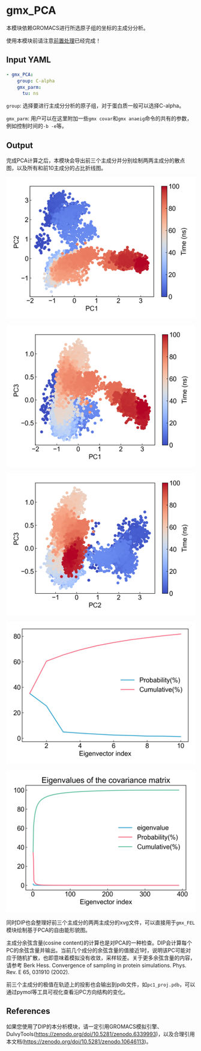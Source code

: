 # gmx_PCA

本模块依赖GROMACS进行所选原子组的坐标的主成分分析。

使用本模块前请注意[前置处理](https://duivyprocedures-docs.readthedocs.io/en/latest/Framework.html#id7)已经完成！

## Input YAML

```yaml
- gmx_PCA:
    group: C-alpha
    gmx_parm:
      tu: ns
```

`group`: 选择要进行主成分分析的原子组，对于蛋白质一般可以选择C-alpha。

`gmx_parm`: 用户可以在这里附加一些`gmx covar`和`gmx anaeig`命令的共有的参数，例如控制时间的`-b -e`等。

## Output

完成PCA计算之后，本模块会导出前三个主成分并分别绘制两两主成分的散点图，以及所有和前10主成分的占比折线图。

![gmx_PCA_dpc12](static/gmx_PCA_pc12_scatter.png)

![gmx_PCA_dpc13](static/gmx_PCA_pc13_scatter.png)

![gmx_PCA_dpc23](static/gmx_PCA_pc23_scatter.png)

![gmx_PCA_10](static/gmx_PCA_eigenval_probability_first_10.png)

![gmx_PCA_all](static/gmx_PCA_eigenval_probability.png)

同时DIP也会整理好前三个主成分的两两主成分的xvg文件，可以直接用于`gmx_FEL`模块绘制基于PCA的自由能形貌图。

主成分余弦含量(cosine content)的计算也是对PCA的一种检查。DIP会计算每个PC的余弦含量并输出。当前几个成分的余弦含量的值接近1时，说明该PC可能对应于随机扩散，也即意味着模拟没有收敛，采样较差。关于更多余弦含量的内容，请参考 Berk Hess. Convergence of sampling in protein simulations. Phys. Rev. E 65, 031910 (2002).

前三个主成分的极值在轨迹上的投影也会输出到pdb文件，如`pc1_proj.pdb`，可以通过pymol等工具可视化查看沿PC方向结构的变化。

## References

如果您使用了DIP的本分析模块，请一定引用GROMACS模拟引擎、DuIvyTools(https://zenodo.org/doi/10.5281/zenodo.6339993)，以及合理引用本文档(https://zenodo.org/doi/10.5281/zenodo.10646113)。